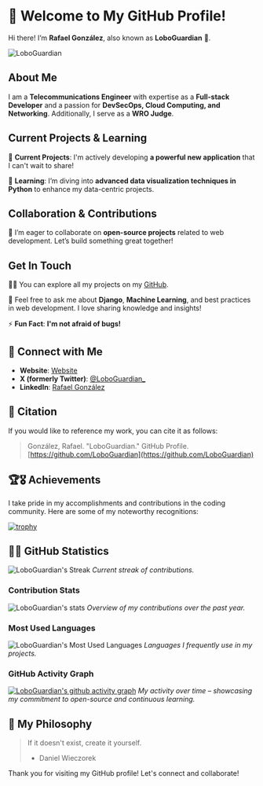 # 👋 Welcome to My GitHub Profile!

Hi there! I’m **Rafael González**, also known as **LoboGuardian** 🐺.

<p align="left"> <img src="https://komarev.com/ghpvc/?username=LoboGuardian&abbreviated=true&label=PROFILE+VIEWS&color=lightgrey&style=for-the-badge" alt="LoboGuardian" /> </p>

## About Me

I am a **Telecommunications Engineer** with expertise as a **Full-stack Developer** and a passion for **DevSecOps, Cloud Computing, and Networking**. Additionally, I serve as a **WRO Judge**.

## Current Projects & Learning

🔭 **Current Projects**: I'm actively developing **a powerful new application** that I can't wait to share!

🌱 **Learning**: I’m diving into **advanced data visualization techniques in Python** to enhance my data-centric projects.

## Collaboration & Contributions

👯 I’m eager to collaborate on **open-source projects** related to web development. Let’s build something great together!

## Get In Touch

👨‍💻 You can explore all my projects on my [GitHub](https://github.com/LoboGuardian).

💬 Feel free to ask me about **Django**, **Machine Learning**, and best practices in web development. I love sharing knowledge and insights!

⚡ **Fun Fact**:  **I'm not afraid of bugs!**

## 🔗 Connect with Me

- **Website**: [Website](https://loboguardian.github.io/)
- **X (formerly Twitter)**: [@LoboGuardian_](https://x.com/LoboGuardian_)
- **LinkedIn**: [Rafael González](https://www.linkedin.com/in/gonzalezrbx/)
<!--
- [![Website](https://img.shields.io/badge/loboguardian.com-000000?style=for-the-badge&logo=About.me&logoColor=white&labelColor=101010)](https://loboguardian.github.io/)
- [![X_(Twitter)](https://img.shields.io/badge/X_(Twitter)-000000?style=for-the-badge&logo=X&logoColor=white&labelColor=101010)](https://x.com/LoboGuardian_)
- [![LinkedIn](https://img.shields.io/badge/linkedin-%230077B5.svg?style=for-the-badge&logo=linkedin&logoColor=white&labelColor=101010)](https://www.linkedin.com/in/gonzalezrbx/)
 -->
## 📜 Citation

If you would like to reference my work, you can cite it as follows:

> González, Rafael. "LoboGuardian." GitHub Profile. [https://github.com/LoboGuardian](https://github.com/LoboGuardian)
 


<!-- #### Mobile developer | UI/UX Designer* -->
<!-- #### *AI Specialist | Data Scientist | -->

<!-- <p align="center"><a href="#"><img src="#" height="100%" width="100%" /></a></p> -->
<!-- [![Instagram](https://img.shields.io/badge/Instagram-E4405F?style=for-the-badge&logo=instagram&logoColor=white)](https://instagram.com/LoboGuardian_) -->
<!-- [![YouTube](https://img.shields.io/badge/html5-%23E34F26.svg?style=for-the-badge&logo=html5&logoColor=white&labelColor=101010)](https://www.youtube.com/@LoboGuardian) -->

<!-- 📄 Know about my experiences https://linkedin.com/in/gonzalezrbx -->
## 🏆🎖 Achievements

I take pride in my accomplishments and contributions in the coding community. Here are some of my noteworthy recognitions:

[![trophy](https://github-profile-trophy.vercel.app/?username=loboguardian&row=2&column=6)](https://github.com/ryo-ma/github-profile-trophy)

## 🧮📝 GitHub Statistics 
![LoboGuardian's Streak](https://github-readme-streak-stats.herokuapp.com/?user=loboguardian&theme=react&layout=compact&hide_border=true)
*Current streak of contributions.*

### Contribution Stats
![LoboGuardian's stats](https://github-readme-stats.vercel.app/api?username=loboguardian&count_private=true&show_icons=true&theme=react)
*Overview of my contributions over the past year.*

### Most Used Languages
![LoboGuardian's Most Used Languages](https://github-readme-stats.vercel.app/api/top-langs/?username=loboguardian&langs_count=15&theme=react&layout=compact&hide=)
*Languages I frequently use in my projects.*

### GitHub Activity Graph
[![LoboGuardian's github activity graph](https://github-readme-activity-graph.vercel.app/graph?username=loboguardian&theme=github-compact)](https://github.com/ashutosh00710/github-readme-activity-graph)
*My activity over time – showcasing my commitment to open-source and continuous learning.*

## 💭 My Philosophy

> If it doesn't exist, create it yourself.
> 
> - Daniel Wieczorek

Thank you for visiting my GitHub profile! Let's connect and collaborate!

<!-- <img src="https://komarev.com/ghpvc/?username=loboguardian&label=Profile%20views&color=0e75b6&style=flat-square" alt="loboguardian profile view count" /></p> -->
